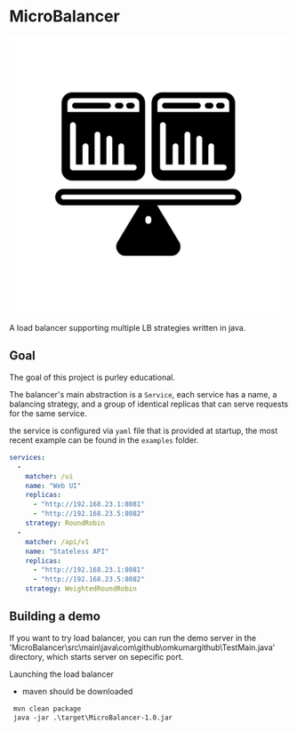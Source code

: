 # MicroBalancer

![MicroBalancer](MicroBalancer.png)

A load balancer supporting multiple LB strategies written in java.

## Goal

The goal of this project is purley educational.

The balancer's main abstraction is a `Service`, each service has a name,
a balancing strategy, and a group of identical replicas that can serve requests
for the same service.

the service is configured via `yaml` file that is provided at startup, the most
recent example can be found in the `examples` folder.


```yaml
services: 
  - 
    matcher: /ui
    name: "Web UI"
    replicas: 
      - "http://192.168.23.1:8081"
      - "http://192.168.23.5:8082"
    strategy: RoundRobin
  - 
    matcher: /api/v1
    name: "Stateless API"
    replicas: 
      - "http://192.168.23.1:8081"
      - "http://192.168.23.5:8082"
    strategy: WeightedRoundRobin
```

## Building a demo

If you want to try load balancer, you can run the demo server in the 'MicroBalancer\src\main\java\com\github\omkumargithub\TestMain.java' directory, which starts server on sepecific port.

Launching the load balancer  
- maven should be downloaded
```
 mvn clean package
 java -jar .\target\MicroBalancer-1.0.jar
```